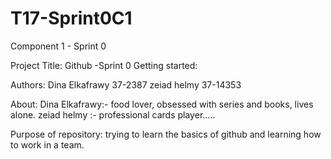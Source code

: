 # T17-Sprint0C1
Component 1 - Sprint 0

Project Title: Github -Sprint 0
Getting started: 

Authors: Dina Elkafrawy 37-2387
         zeiad helmy 37-14353

About: Dina Elkafrawy:- food lover, obsessed with series and books, lives alone.
       zeiad  helmy  :-  professional cards player..... 

Purpose of repository: trying to learn the basics of github and learning how to work in a team. 



